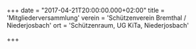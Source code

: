 +++
date = "2017-04-21T20:00:00.000+02:00"
title = 'Mitgliederversammlung'
verein = 'Schützenverein Bremthal / Niederjosbach'
ort = 'Schützenraum, UG KiTa, Niederjosbach'

+++

      